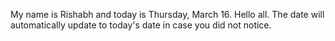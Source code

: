My name is Rishabh and today is Thursday, March 16. Hello all. The date will automatically update to today's date in case you did not notice.
